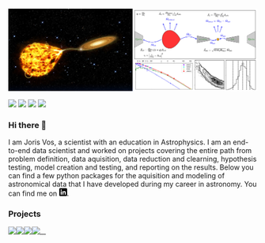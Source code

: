 ![Joris Vos header](https://raw.githubusercontent.com/vosjo/vosjo/master/header.jpg)

![](https://img.shields.io/badge/OS-Linux-informational?style=flat&logo=Linux&logoColor=white&color=blue)
![](https://img.shields.io/badge/Code-Python-informational?style=flat&logo=Python&logoColor=white&color=blue)
![](https://img.shields.io/badge/Code-JavaScript-informational?style=flat&logo=JavaScript&logoColor=white&color=blue)
![](https://img.shields.io/badge/Code-SQL-informational?style=flat&logo=PostGreSQL&logoColor=white&color=blue)

### Hi there 👋
I am Joris Vos, a scientist with an education in Astrophysics. I am an end-to-end data scientist and worked on projects covering the entire path from problem definition, data aquisition, data reduction and clearning, hypothesis testing, model creation and testing, and reporting on the results. Below you can find a few python packages for the aquisition and modeling of astronomical data that I have developed during my career in astronomy. 
You can find me on <a href="https://www.linkedin.com/in/joris-vos/"><img height="16" src="https://raw.githubusercontent.com/vosjo/vosjo/master/linkedin-3-16.png?raw=true"></a>.

### Projects
<a href="https://github.com/vosjo/nnaps">
  <img align="left" src="https://github-readme-stats.vercel.app/api/pin/?username=vosjo&repo=nnaps" />
</a>
<a href="https://github.com/vosjo/trackExplorer">
  <img align="left" src="https://github-readme-stats.vercel.app/api/pin/?username=vosjo&repo=trackExplorer" />
</a>
<a href="https://github.com/vosjo/speedyfit">
  <img align="left" src="https://github-readme-stats.vercel.app/api/pin/?username=vosjo&repo=speedyfit" />
</a>
<a href="https://github.com/vosjo/emcmass">
  <img align="left" src="https://github-readme-stats.vercel.app/api/pin/?username=vosjo&repo=emcmass" />
</a>

<!--
**vosjo/vosjo** is a ✨ _special_ ✨ repository because its `README.md` (this file) appears on your GitHub profile.

Here are some ideas to get you started:

- 🔭 I’m currently working on ...
- 🌱 I’m currently learning ...
- 👯 I’m looking to collaborate on ...
- 🤔 I’m looking for help with ...
- 💬 Ask me about ...
- 📫 How to reach me: ...
- 😄 Pronouns: ...
- ⚡ Fun fact: ...
-->
